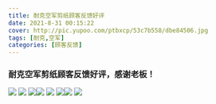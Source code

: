 ```yaml
---
title: 耐克空军剪纸顾客反馈好评
date: 2021-8-31 00:15:22
cover: http://pic.yupoo.com/ptbxcp/53c7b558/dbe84506.jpg
tags: [耐克,空军]
categories: [顾客反馈]
---
```


###  耐克空军剪纸顾客反馈好评，感谢老板！
![](http://pic.yupoo.com/ptbxcp/48c6ea19/31a2aa98.jpg)
![](http://pic.yupoo.com/ptbxcp/e5d26b60/ec666796.jpg)
![](http://pic.yupoo.com/ptbxcp/00b11ae6/8677793f.jpg)![](http://pic.yupoo.com/ptbxcp/41d178f7/9fd6fba5.jpg)
![](http://pic.yupoo.com/ptbxcp/53c7b558/dbe84506.jpg)
![](http://pic.yupoo.com/ptbxcp/6978e2cb/f5869006.jpg)![](http://pic.yupoo.com/ptbxcp/cd7d121f/235910af.jpg)
![](http://pic.yupoo.com/ptbxcp/01e3f64a/4b3aae40.jpg)
